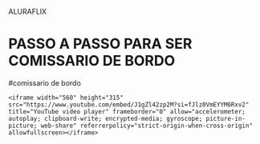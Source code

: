 <body>

<hadader>ALURAFLIX</hadader>

<h1>PASSO A PASSO PARA SER COMISSARIO DE BORDO</h1>
<p>#comissario de bordo</p>
    
    
    

   
   
    <iframe width="560" height="315" src="https://www.youtube.com/embed/J1gZl42zp2M?si=fJlz0VmEYYM6Rxv2" title="YouTube video player" frameborder="0" allow="accelerometer; autoplay; clipboard-write; encrypted-media; gyroscope; picture-in-picture; web-share" referrerpolicy="strict-origin-when-cross-origin" allowfullscreen></iframe>

<bodY>
